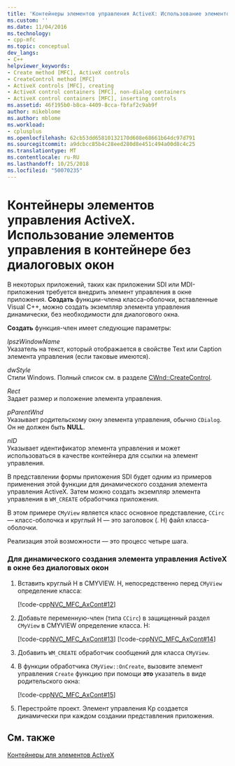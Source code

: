 ```yaml
---
title: 'Контейнеры элементов управления ActiveX: Использование элементов управления в контейнере без диалоговых окон | Документация Майкрософт'
ms.custom: ''
ms.date: 11/04/2016
ms.technology:
- cpp-mfc
ms.topic: conceptual
dev_langs:
- C++
helpviewer_keywords:
- Create method [MFC], ActiveX controls
- CreateControl method [MFC]
- ActiveX controls [MFC], creating
- ActiveX control containers [MFC], non-dialog containers
- ActiveX control containers [MFC], inserting controls
ms.assetid: 46f195b0-b8ca-4409-8cca-fbfaf2c9ab9f
author: mikeblome
ms.author: mblome
ms.workload:
- cplusplus
ms.openlocfilehash: 62cb53dd65810132170d608e68661b64dc97d791
ms.sourcegitcommit: a9dcbcc85b4c28eed280d8e451c494a00d8c4c25
ms.translationtype: MT
ms.contentlocale: ru-RU
ms.lasthandoff: 10/25/2018
ms.locfileid: "50070235"
---
```

# <a name="activex-control-containers-using-controls-in-a-non-dialog-container"></a>Контейнеры элементов управления ActiveX. Использование элементов управления в контейнере без диалоговых окон

В некоторых приложений, таких как приложении SDI или MDI-приложения требуется внедрить элемент управления в окне приложения. **Создать** функции-члена класса-оболочки, вставленные Visual C++, можно создать экземпляр элемента управления динамически, без необходимости для диалогового окна.

**Создать** функция-член имеет следующие параметры:

*lpszWindowName*<br/>
Указатель на текст, который отображается в свойстве Text или Caption элемента управления (если таковые имеются).

*dwStyle*<br/>
Стили Windows. Полный список см. в разделе [CWnd::CreateControl](../mfc/reference/cwnd-class.md#createcontrol).

*Rect*<br/>
Задает размер и положение элемента управления.

*pParentWnd*<br/>
Указывает родительскому окну элемента управления, обычно `CDialog`. Он не должен быть **NULL**.

*nID*<br/>
Указывает идентификатор элемента управления и может использоваться в качестве контейнера для ссылки на элемент управления.

В представлении формы приложения SDI будет одним из примеров применения этой функции для динамического создания элемента управления ActiveX. Затем можно создать экземпляр элемента управления в `WM_CREATE` обработчика приложения.

В этом примере `CMyView` является класс основное представление, `CCirc` — класс-оболочка и круглый H — это заголовок (. H) файл класса-оболочки.

Реализация этой возможности — это процесс четыре шага.

### <a name="to-dynamically-create-an-activex-control-in-a-non-dialog-window"></a>Для динамического создания элемента управления ActiveX в окне без диалоговых окон

1. Вставить круглый H в CMYVIEW. H, непосредственно перед `CMyView` определение класса:

   [!code-cpp[NVC_MFC_AxCont#12](../mfc/codesnippet/cpp/activex-control-containers-using-controls-in-a-non-dialog-container_1.h)]

1. Добавьте переменную-член (типа `CCirc`) в защищенный раздел `CMyView` в CMYVIEW определение класса. H:

   [!code-cpp[NVC_MFC_AxCont#13](../mfc/codesnippet/cpp/activex-control-containers-using-controls-in-a-non-dialog-container_2.h)]
    [!code-cpp[NVC_MFC_AxCont#14](../mfc/codesnippet/cpp/activex-control-containers-using-controls-in-a-non-dialog-container_3.h)]

1. Добавить `WM_CREATE` обработчик сообщений для класса `CMyView`.

1. В функции обработчика `CMyView::OnCreate`, вызовите элемент управления `Create` функцию при помощи **это** указатель в виде родительского окна:

   [!code-cpp[NVC_MFC_AxCont#15](../mfc/codesnippet/cpp/activex-control-containers-using-controls-in-a-non-dialog-container_4.cpp)]

1. Перестройте проект. Элемент управления Кр создается динамически при каждом создании представления приложения.

## <a name="see-also"></a>См. также

[Контейнеры для элементов ActiveX](../mfc/activex-control-containers.md)

